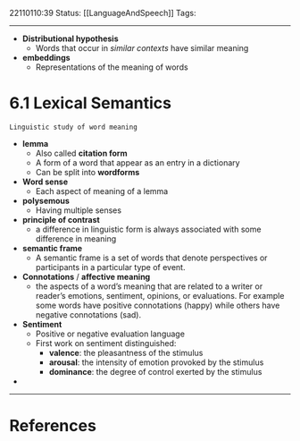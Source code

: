 22110110:39
Status:  [[LanguageAndSpeech]] 
Tags: 

---
- **Distributional hypothesis**
	- Words that occur in *similar contexts* have similar meaning
- **embeddings**
	- Representations of the meaning of words

# 6.1 Lexical Semantics
	Linguistic study of word meaning
- **lemma**
	- Also called **citation form**
	- A form of a word that appear as an entry in a dictionary
	- Can be split into **wordforms**
- **Word sense**
	- Each aspect of meaning of a lemma
- **polysemous**
	- Having multiple senses
- **principle of contrast**
	- a difference in linguistic form is always associated with some difference in meaning
- **semantic frame**
	- A semantic frame is a set of words that denote perspectives or participants in a particular type of event.
- **Connotations** / **affective meaning**
	- the aspects of a word’s meaning that are related to a writer or reader’s emotions, sentiment, opinions, or evaluations. For example some words have positive connotations (happy) while others have negative connotations (sad).
- **Sentiment**
	- Positive or negative evaluation language
	- First work on sentiment distinguished:
		- **valence**: the pleasantness of the stimulus  
		- **arousal**: the intensity of emotion provoked by the stimulus 
		- **dominance**: the degree of control exerted by the stimulus
- 

---
# References